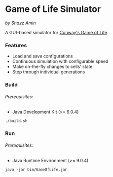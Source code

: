 Game of Life Simulator
======================
*by Shazz Amin*

A GUI-based simulator for [Conway's Game of Life](https://en.wikipedia.org/wiki/Conway%27s_Game_of_Life).

### Features
* Load and save configurations
* Continuous simulation with configurable speed
* Make on-the-fly changes to cells' state
* Step through individual generations

### Build
###### Prerequisites:
* Java Development Kit (>= 9.0.4)

`./build.sh`

### Run
###### Prerequisites:
* Java Runtime Environment (>= 9.0.4)

`java -jar bin/GameOfLife.jar`
